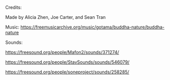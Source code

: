 Credits:

Made by Alicia Zhen, Joe Carter, and Sean Tran

Music: https://freemusicarchive.org/music/gotama/buddha-nature/buddha-nature

Sounds: 

https://freesound.org/people/Mafon2/sounds/371274/

https://freesound.org/people/StavSounds/sounds/546079/

https://freesound.org/people/soneproject/sounds/258285/
